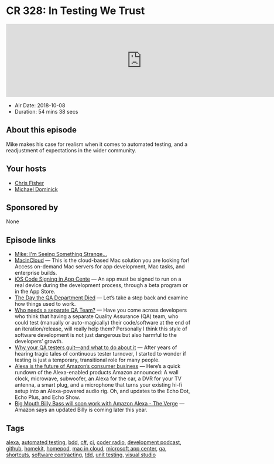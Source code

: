 # CR 328: In Testing We Trust

<iframe src="https://player.fireside.fm/v2/MLf2ZzhC+bY5HWrSd?theme=dark" width="740" height="200" frameborder="0" scrolling="no"></iframe>

* Air Date: 2018-10-08
* Duration: 54 mins 38 secs

## About this episode

Mike makes his case for realism when it comes to automated testing, and a readjustment of expectations in the wider community.

## Your hosts
* [Chris Fisher](https://coder.show/hosts/chrislas)
* [Michael Dominick](https://coder.show/hosts/michael)

## Sponsored by

None



## Episode links

  * [Mike: I'm Seeing Something Strange...](https://twitter.com/dominucco/status/1047287488732123136 "Mike: I'm Seeing Something Strange...")
  * [MacinCloud](https://www.macincloud.com/ "MacinCloud") — This is the cloud-based Mac solution you are looking for! Access on-demand Mac servers for app development, Mac tasks, and enterprise builds.
  * [iOS Code Signing in App Cente](https://docs.microsoft.com/en-us/appcenter/build/ios/code-signing "iOS Code Signing in App Cente") — An app must be signed to run on a real device during the development process, through a beta program or in the App Store. 
  * [The Day the QA Department Died](https://www.infoq.com/articles/day-qa-dept-died "The Day the QA Department Died") — Let’s take a step back and examine how things used to work.
  * [Who needs a separate QA Team?](https://blogs.agilefaqs.com/2009/01/14/who-needs-a-separate-qa-team/ "Who needs a separate QA Team?") — Have you come across developers who think that having a separate Quality Assurance (QA) team, who could test (manually or auto-magically) their code/software at the end of an iteration/release, will really help them? Personally I think this style of software development is not just dangerous but also harmful to the developers’ growth.
  * [Why your QA testers quit—and what to do about it](https://techbeacon.com/why-your-qa-testers-quit%E2%80%94-what-do-about-it "Why your QA testers quit—and what to do about it") — After years of hearing tragic tales of continuous tester turnover, I started to wonder if testing is just a temporary, transitional role for many people.
  * [Alexa is the future of Amazon’s consumer business](https://qz.com/1398622/alexa-is-the-future-of-amazons-consumer-business/ "Alexa is the future of Amazon’s consumer business") — Here’s a quick rundown of the Alexa-enabled products Amazon announced: A wall clock, microwave, subwoofer, an Alexa for the car, a DVR for your TV antenna, a smart plug, and a microphone that turns your existing hi-fi setup into an Alexa-powered audio rig. Oh, and updates to the Echo Dot, Echo Plus, and Echo Show.
  * [Big Mouth Billy Bass will soon work with Amazon Alexa - The Verge](https://www.theverge.com/circuitbreaker/2017/9/27/16375650/big-mouth-billy-bass-alexa-amazon "Big Mouth Billy Bass will soon work with Amazon Alexa - The Verge") — Amazon says an updated Billy is coming later this year.



## Tags

[alexa](https://coder.show/tags/alexa), [automated testing](https://coder.show/tags/automated%20testing), [bdd](https://coder.show/tags/bdd), [c#](https://coder.show/tags/c%23), [ci](https://coder.show/tags/ci), [coder radio](https://coder.show/tags/coder%20radio), [development podcast](https://coder.show/tags/development%20podcast), [github](https://coder.show/tags/github), [homekit](https://coder.show/tags/homekit), [homepod](https://coder.show/tags/homepod), [mac in cloud](https://coder.show/tags/mac%20in%20cloud), [microsoft app center](https://coder.show/tags/microsoft%20app%20center), [qa](https://coder.show/tags/qa), [shortcuts](https://coder.show/tags/shortcuts), [software contracting](https://coder.show/tags/software%20contracting), [tdd](https://coder.show/tags/tdd), [unit testing](https://coder.show/tags/unit%20testing), [visual studio](https://coder.show/tags/visual%20studio)